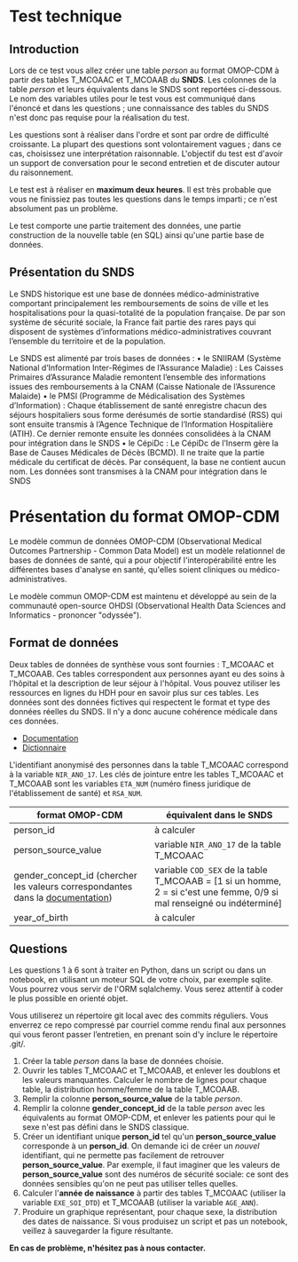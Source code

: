 # Test technique
## Introduction
Lors de ce test vous allez créer une table *person* au format OMOP-CDM à partir des tables T_MCOAAC et T_MCOAAB du **SNDS**. Les colonnes de la table *person* et leurs équivalents dans le SNDS sont reportées ci-dessous. Le nom des variables utiles pour le test vous est communiqué dans l'énoncé et dans les questions ; une connaissance des tables du SNDS n'est donc pas requise pour la réalisation du test.

Les questions sont à réaliser dans l'ordre et sont par ordre de difficulté croissante. La plupart des questions sont volontairement vagues ; dans ce cas, choisissez une interprétation raisonnable. L'objectif du test est d'avoir un support de conversation pour le second entretien et de discuter autour du raisonnement.

Le test est à réaliser en **maximum deux heures**. Il est très probable que vous ne finissiez pas toutes les questions dans le temps imparti ; ce n'est absolument pas un problème.

Le test comporte une partie traitement des données, une partie construction de la nouvelle table (en SQL) ainsi qu'une partie base de données.


## Présentation du SNDS
Le SNDS historique est une base de données médico-administrative comportant principalement les remboursements de soins de ville et les hospitalisations pour la quasi-totalité de la population française. De par son système de sécurité sociale, la France fait partie des rares pays qui disposent de systèmes d’informations médico-administratives couvrant l’ensemble du territoire et de la population.

Le SNDS est alimenté par trois bases de données :
• le SNIIRAM (Système National d’Information Inter-Régimes de l’Assurance Maladie) : Les Caisses Primaires d’Assurance Maladie remontent l’ensemble des informations issues des remboursements à la CNAM (Caisse Nationale de l’Assurence Malaide)
• le PMSI (Programme de Médicalisation des Systèmes d’Information) : Chaque établissement de santé enregistre chacun des séjours hospitaliers sous forme derésumés de sortie standardisé (RSS) qui sont ensuite transmis à l’Agence Technique de l’Information Hospitalière (ATIH). Ce dernier remonte ensuite les données consolidées à la CNAM pour intégration dans le SNDS
• le CépiDc : Le CépiDc de l’Inserm gère la Base de Causes Médicales de Décès (BCMD). Il ne traite que la partie médicale du certificat de décès. Par conséquent, la base ne contient aucun nom. Les données sont transmises à la CNAM pour intégration dans le SNDS

# Présentation du format OMOP-CDM

Le modèle commun de données OMOP-CDM (Observational Medical Outcomes Partnership - Common Data Model) est un modèle relationnel de bases de données de santé, qui a pour objectif l'interopérabilité entre les différentes bases d'analyse en santé, qu'elles soient cliniques ou médico-administratives.

Le modèle commun OMOP-CDM est maintenu et développé au sein de la communauté open-source OHDSI (Observational Health Data Sciences and Informatics - prononcer "odyssée").


## Format de données

Deux tables de données de synthèse vous sont fournies : T_MCOAAC et T_MCOAAB. Ces tables correspondent aux personnes ayant eu des soins à l'hôpital et la description de leur séjour à l'hôpital. Vous pouvez utiliser les ressources en lignes du HDH pour en savoir plus sur ces tables. Les données sont des données fictives qui respectent le format et type des données réelles du SNDS. Il n'y a donc aucune cohérence médicale dans ces données.
* [Documentation](https://documentation-snds.health-data-hub.fr)
* [Dictionnaire](https://drees.shinyapps.io/dico-snds/)

L'identifiant anonymisé des personnes dans la table T_MCOAAC correspond à la variable `NIR_ANO_17`. Les clés de jointure entre les tables T_MCOAAC et T_MCOAAB sont les variables `ETA_NUM` (numéro finess juridique de l'établissement de santé) et `RSA_NUM`.



| format OMOP-CDM | équivalent dans le SNDS |
| -------- | -------- |
| person_id   | à calculer |
| person_source_value    | variable `NIR_ANO_17` de la table T_MCOAAC  |
| gender_concept_id  (chercher les valeurs correspondantes dans la [documentation](https://www.ohdsi.org/web/wiki/doku.php))  | variable `COD_SEX` de la table T_MCOAAB = [1 si un homme, 2 = si c'est une femme, 0/9 si mal renseigné ou indéterminé]     |
| year_of_birth     | à calculer  |

## Questions

Les questions 1 à 6 sont à traiter en Python, dans un script ou dans un notebook, en utilisant un moteur SQL de votre choix, par exemple sqlite. Vous pourrez vous servir de l'ORM sqlalchemy. Vous serez attentif à coder le plus possible en orienté objet.

Vous utiliserez un répertoire git local avec des commits réguliers. Vous enverrez ce repo compressé par courriel comme rendu final aux personnes qui vous feront passer l’entretien, en prenant soin d'y inclure le répertoire .git/.

1. Créer la table *person* dans la base de données choisie.
2. Ouvrir les tables T_MCOAAC et T_MCOAAB, et enlever les doublons et les valeurs manquantes. Calculer le nombre de lignes pour chaque table, la distribution homme/femme de la table T_MCOAAB.
3. Remplir la colonne **person_source_value** de la table *person*.
4. Remplir la colonne **gender_concept_id** de la table *person* avec les équivalents au format OMOP-CDM, et enlever les patients pour qui le sexe n'est pas défini dans le SNDS classique.
5. Créer un identifiant unique **person_id** tel qu'un **person_source_value** corresponde à un **person_id**. On demande ici de créer un *nouvel* identifiant, qui ne permette pas facilement de retrouver **person_source_value**. Par exemple, il faut imaginer que les valeurs de **person_source_value** sont des numéros de sécurité sociale: ce sont des données sensibles qu'on ne peut pas utiliser telles quelles. 
6. Calculer l'**année de naissance** à partir des tables T_MCOAAC (utiliser la variable `EXE_SOI_DTD`) et T_MCOAAB (utiliser la variable `AGE_ANN`).
7. Produire un graphique représentant, pour chaque sexe, la distribution des dates de naissance. Si vous produisez un script et pas un notebook, veillez à sauvegarder la figure résultante.


**En cas de problème, n'hésitez pas à nous contacter.**
